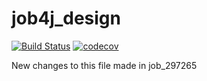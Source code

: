 # job4j_design

[![Build Status](https://travis-ci.org/roman-yakimkin/job4j_design.svg?branch=master)](https://travis-ci.org/roman-yakimkin/job4j_design)
[![codecov](https://codecov.io/gh/roman-yakimkin/job4j_design/branch/master/graph/badge.svg)](https://codecov.io/gh/roman-yakimkin/job4j_design)

New changes to this file made in job_297265